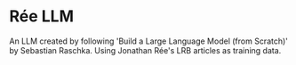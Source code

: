 # Rée LLM
An LLM created by following 'Build a Large Language Model (from Scratch)' by Sebastian Raschka. Using Jonathan Rée's LRB articles as training data. 
